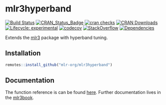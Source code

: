 # mlr3hyperband

[![Build Status](https://travis-ci.org/mlr-org/mlr3hyperband.svg?branch=master)](https://travis-ci.org/mlr-org/mlr3hyperband)
[![CRAN\_Status\_Badge](http://www.r-pkg.org/badges/version-ago/mlr3hyperband)](https://cran.r-project.org/package=mlr3hyperband)
[![cran checks](https://cranchecks.info/badges/worst/mlr3hyperband)](https://cran.r-project.org/web/checks/check_results_mlr3hyperband.html)
[![CRAN Downloads](https://cranlogs.r-pkg.org/badges/mlr3hyperband)](https://cran.rstudio.com/web/packages/mlr3hyperband/index.html)
[![Lifecycle: experimental](https://img.shields.io/badge/lifecycle-experimental-orange.svg)](https://www.tidyverse.org/lifecycle/#experimental)
[![codecov](https://codecov.io/gh/mlr-org/mlr3hyperband/branch/master/graph/badge.svg)](https://codecov.io/gh/mlr-org/mlr3hyperband)
[![StackOverflow](https://img.shields.io/badge/stackoverflow-mlr3-orange.svg)](https://stackoverflow.com/questions/tagged/mlr3)
[![Dependencies](https://tinyverse.netlify.com/badge/mlr3hyperband)](https://cran.r-project.org/package=mlr3hyperband)

Extends the [mlr3](https://mlr3.mlr-org.com) package with hyperband tuning.

## Installation

```r
remotes::install_github("mlr-org/mlr3hyperband")
```

## Documentation

The function reference is can be found [here](https://mlr3hyperband.mlr-org.com/reference/).
Further documentation lives in the [mlr3book](https://mlr3book.mlr-org.com/).
 
